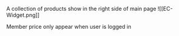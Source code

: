 A collection of products show in the right side of main page
![[EC-Widget.png]]

Member price only appear when user is logged in